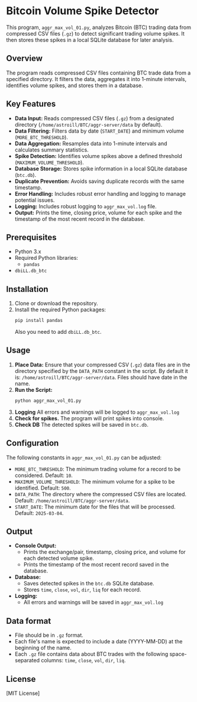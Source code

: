 # Bitcoin Volume Spike Detector

This program, `aggr_max_vol_01.py`, analyzes Bitcoin (BTC) trading data from compressed CSV files (`.gz`) to detect significant trading volume spikes. It then stores these spikes in a local SQLite database for later analysis.

## Overview

The program reads compressed CSV files containing BTC trade data from a specified directory. It filters the data, aggregates it into 1-minute intervals, identifies volume spikes, and stores them in a database.

## Key Features

*   **Data Input:** Reads compressed CSV files (`.gz`) from a designated directory (`/home/astroill/BTC/aggr-server/data` by default).
*   **Data Filtering:** Filters data by date (`START_DATE`) and minimum volume (`MORE_BTC_THRESHOLD`).
*   **Data Aggregation:** Resamples data into 1-minute intervals and calculates summary statistics.
*   **Spike Detection:** Identifies volume spikes above a defined threshold (`MAXIMUM_VOLUME_THRESHOLD`).
*   **Database Storage:** Stores spike information in a local SQLite database (`btc.db`).
*   **Duplicate Prevention:** Avoids saving duplicate records with the same timestamp.
*   **Error Handling:** Includes robust error handling and logging to manage potential issues.
*   **Logging:** Includes robust logging to `aggr_max_vol.log` file.
*   **Output:** Prints the time, closing price, volume for each spike and the timestamp of the most recent record in the database.

## Prerequisites

*   Python 3.x
*   Required Python libraries:
    *   `pandas`
* `dbiLL.db_btc`

## Installation

1.  Clone or download the repository.
2.  Install the required Python packages:
    ```bash
    pip install pandas
    ```
    Also you need to add `dbiLL.db_btc`.

## Usage

1.  **Place Data:** Ensure that your compressed CSV (`.gz`) data files are in the directory specified by the `DATA_PATH` constant in the script. By default it is: `/home/astroill/BTC/aggr-server/data`. Files should have date in the name.
2.  **Run the Script:**
    ```bash
    python aggr_max_vol_01.py
    ```
3. **Logging**
    All errors and warnings will be logged to `aggr_max_vol.log`
4.  **Check for spikes.**
    The program will print spikes into console.
5. **Check DB**
    The detected spikes will be saved in `btc.db`.

## Configuration

The following constants in `aggr_max_vol_01.py` can be adjusted:

*   `MORE_BTC_THRESHOLD`: The minimum trading volume for a record to be considered. Default: `10`.
*   `MAXIMUM_VOLUME_THRESHOLD`: The minimum volume for a spike to be identified. Default: `500`.
*   `DATA_PATH`: The directory where the compressed CSV files are located. Default: `/home/astroill/BTC/aggr-server/data`.
*   `START_DATE`: The minimum date for the files that will be processed. Default: `2025-03-04`.

## Output

*   **Console Output:**
    *   Prints the exchange/pair, timestamp, closing price, and volume for each detected volume spike.
    *   Prints the timestamp of the most recent record saved in the database.
*   **Database:**
    *   Saves detected spikes in the `btc.db` SQLite database.
    * Stores `time`, `close`, `vol`, `dir`, `liq` for each record.
* **Logging:**
    * All errors and warnings will be saved in `aggr_max_vol.log`

## Data format
* File should be in `.gz` format.
* Each file's name is expected to include a date (YYYY-MM-DD) at the beginning of the name.
* Each `.gz` file contains data about BTC trades with the following space-separated columns: `time`, `close`, `vol`, `dir`, `liq`.

## License

[MIT License]
